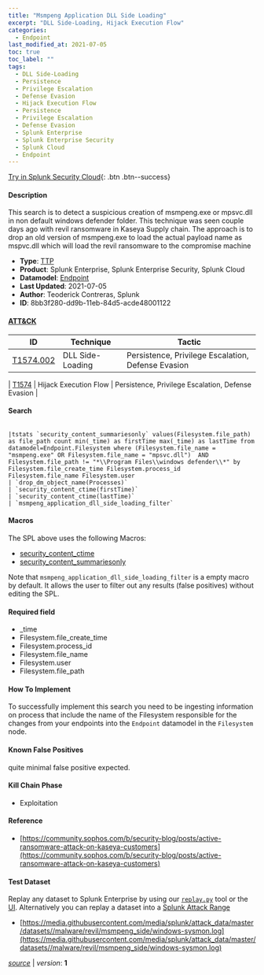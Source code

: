 ```yaml
---
title: "Msmpeng Application DLL Side Loading"
excerpt: "DLL Side-Loading, Hijack Execution Flow"
categories:
  - Endpoint
last_modified_at: 2021-07-05
toc: true
toc_label: ""
tags:
  - DLL Side-Loading
  - Persistence
  - Privilege Escalation
  - Defense Evasion
  - Hijack Execution Flow
  - Persistence
  - Privilege Escalation
  - Defense Evasion
  - Splunk Enterprise
  - Splunk Enterprise Security
  - Splunk Cloud
  - Endpoint
---
```




[Try in Splunk Security Cloud](https://www.splunk.com/en_us/cyber-security.html){: .btn .btn--success}

#### Description

This search is to detect a suspicious creation of msmpeng.exe or mpsvc.dll in non default windows defender folder. This technique was seen couple days ago with revil ransomware in Kaseya Supply chain. The approach is to drop an old version of msmpeng.exe to load the actual payload name as mspvc.dll which will load the revil ransomware to the compromise machine

- **Type**: [TTP](https://github.com/splunk/security_content/wiki/Detection-Analytic-Types)
- **Product**: Splunk Enterprise, Splunk Enterprise Security, Splunk Cloud
- **Datamodel**: [Endpoint](https://docs.splunk.com/Documentation/CIM/latest/User/Endpoint)
- **Last Updated**: 2021-07-05
- **Author**: Teoderick Contreras, Splunk
- **ID**: 8bb3f280-dd9b-11eb-84d5-acde48001122


#### [ATT&CK](https://attack.mitre.org/)

| ID             | Technique        |  Tactic             |
| -------------- | ---------------- |-------------------- |
| [T1574.002](https://attack.mitre.org/techniques/T1574/002/) | DLL Side-Loading | Persistence, Privilege Escalation, Defense Evasion |

| [T1574](https://attack.mitre.org/techniques/T1574/) | Hijack Execution Flow | Persistence, Privilege Escalation, Defense Evasion |

#### Search

```

|tstats `security_content_summariesonly` values(Filesystem.file_path) as file_path count min(_time) as firstTime max(_time) as lastTime from datamodel=Endpoint.Filesystem where (Filesystem.file_name = "msmpeng.exe" OR Filesystem.file_name = "mpsvc.dll")  AND Filesystem.file_path != "*\\Program Files\\windows defender\\*" by Filesystem.file_create_time Filesystem.process_id  Filesystem.file_name Filesystem.user 
| `drop_dm_object_name(Processes)` 
| `security_content_ctime(firstTime)` 
| `security_content_ctime(lastTime)` 
| `msmpeng_application_dll_side_loading_filter`
```

#### Macros
The SPL above uses the following Macros:
* [security_content_ctime](https://github.com/splunk/security_content/blob/develop/macros/security_content_ctime.yml)
* [security_content_summariesonly](https://github.com/splunk/security_content/blob/develop/macros/security_content_summariesonly.yml)

Note that `msmpeng_application_dll_side_loading_filter` is a empty macro by default. It allows the user to filter out any results (false positives) without editing the SPL.

#### Required field
* _time
* Filesystem.file_create_time
* Filesystem.process_id
* Filesystem.file_name
* Filesystem.user
* Filesystem.file_path


#### How To Implement
To successfully implement this search you need to be ingesting information on process that include the name of the Filesystem responsible for the changes from your endpoints into the `Endpoint` datamodel in the `Filesystem` node.

#### Known False Positives
quite minimal false positive expected.

#### Kill Chain Phase
* Exploitation






#### Reference

* [https://community.sophos.com/b/security-blog/posts/active-ransomware-attack-on-kaseya-customers](https://community.sophos.com/b/security-blog/posts/active-ransomware-attack-on-kaseya-customers)



#### Test Dataset
Replay any dataset to Splunk Enterprise by using our [`replay.py`](https://github.com/splunk/attack_data#using-replaypy) tool or the [UI](https://github.com/splunk/attack_data#using-ui).
Alternatively you can replay a dataset into a [Splunk Attack Range](https://github.com/splunk/attack_range#replay-dumps-into-attack-range-splunk-server)

* [https://media.githubusercontent.com/media/splunk/attack_data/master/datasets//malware/revil/msmpeng_side/windows-sysmon.log](https://media.githubusercontent.com/media/splunk/attack_data/master/datasets//malware/revil/msmpeng_side/windows-sysmon.log)



[*source*](https://github.com/splunk/security_content/tree/develop/detections/endpoint/msmpeng_application_dll_side_loading.yml) \| *version*: **1**
